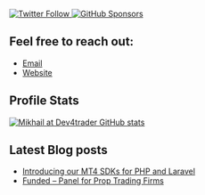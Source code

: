 <p>
  <a href="https://twitter.com/dev4traders">
    <img alt="Twitter Follow" src="https://img.shields.io/twitter/follow/dev4traders?color=%231DA1F2&style=for-the-badge">
  </a>

  <a href="https://github.com/sponsors/dev4traders">
    <img alt="GitHub Sponsors" src="https://img.shields.io/github/sponsors/dev4traders?style=for-the-badge">
  </a>
</p>


## Feel free to reach out:

- [Email](mailto://support@dev4traders.com)
- [Website](https://dev4traders.com/)


## Profile Stats

[![Mikhail at Dev4trader GitHub stats](https://github-readme-stats.vercel.app/api?username=mikha-dev)](https://github.com/anuraghazra/github-readme-stats)

## Latest Blog posts
<!-- BLOG-POST-LIST:START -->
- [Introducing our MT4 SDKs for PHP and Laravel](https://dev4traders.com/php-sdk-for-mt4-api/)
- [Funded – Panel for Prop Trading Firms](https://dev4traders.com/funded-panel-for-prop-trading-firms/)
<!-- BLOG-POST-LIST:END -->
